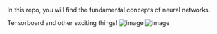 In this repo, you will find the fundamental concepts of neural networks.

Tensorboard and other exciting things!
![image](https://github.com/user-attachments/assets/0a5c308b-3f86-4b89-bcc3-6d8d222a4f7b)
![image](https://github.com/user-attachments/assets/daf18c91-82b7-4f5c-b984-1054cd64228c)
